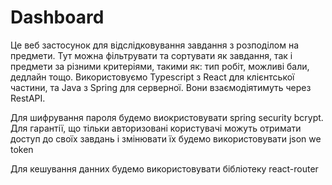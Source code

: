 # Dashboard

Це веб застосунок для відслідковування завдання з розподілом на предмети. Тут можна фільтрувати та сортувати як завдання, так і предмети за різними критеріями, такими як: тип робіт, можливі бали, дедлайн тощо. Використовуємо Typescript з React для клієнтської частини, та Java з Spring для серверної. Вони взаємодіятимуть через RestAPI.

Для шифрування пароля будемо виокристовувати spring security bcrypt. Для гарантії, що тільки авторизовані користувачі можуть отримати доступ до своїх завдань і змінювати їх будемо використовувати json we token

Для кешування данних будемо використовувати бібліотеку react-router
